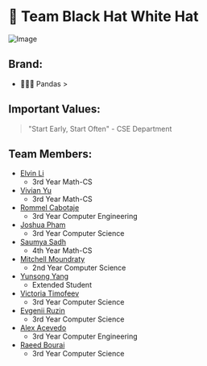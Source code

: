 # 🐼 Team Black Hat White Hat  

![Image](./teambonding.jpg)  

## Brand:  
- 🐼🐼🐼 Pandas >  

## Important Values:  
>"Start Early, Start Often"  - CSE Department  

## Team Members:  
- [Elvin Li](https://elvinlit.github.io/110-profile/)  
  - 3rd Year Math-CS  
- [Vivian Yu](https://v3yu.github.io/cse110/)  
  - 3rd Year Math-CS  
- [Rommel Cabotaje](https://rcabotaje.github.io/lab1cse110/#me-as-a-programmer)  
  - 3rd Year Computer Engineering  
- [Joshua Pham](https://phamjoshua6.github.io/Lab1/)  
  - 3rd Year Computer Science  
- [Saumya Sadh](https://ssadh123.github.io/saumya-s-110/)  
  - 4th Year Math-CS  
- [Mitchell Moundraty](https://mmoundraty.github.io/CSE-110-LAB-1/)  
  - 2nd Year Computer Science  
- [Yunsong Yang](https://faker1897.github.io/SoftwareLab1/)  
  - Extended Student  
- [Victoria Timofeev](https://vika-ti.github.io)  
  - 3rd Year Computer Science  
- [Evgenii Ruzin](https://evgenii-ruzin.github.io)  
  - 3rd Year Computer Science  
- [Alex Acevedo](https://alexandroacevedo.github.io/Lab-1-CSE110/)  
  - 3rd Year Computer Engineering  
- [Raeed Bourai](https://raeedbourai.github.io/cse_110_lab_1/)  
  - 3rd Year Computer Science  